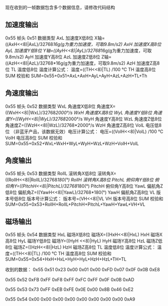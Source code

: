 现在收到的一帧数据包含多个数据信息，请修改代码结构

## 加速度输出

0x55
帧头
0x51
数据类型
AxL
加速度X低8位
X轴=((AxH<<8)|AxL)/32768*16g(g为重力加速度，可取9.8m/s2)
AxH
加速度X高8位
AyL
加速度Y低8位
Y轴=((AyH<<8)|AyL)/32768*16g(g为重力加速度，可取9.8m/s2)
AyH
加速度Y高8位
AzL
加速度Z低8位
Z轴=((AzH<<8)|AzL)/32768*16g(g为重力加速度，可取9.8m/s2)
AzH
加速度Z高8位
TL
温度低8位
温度计算公式：
温度=((TH<<8)|TL) /100 ℃
TH
温度高8位
SUM
校验和
SUM=0x55+0x51+AxL+AxH+AyL+AyH+AzL+AzH+TL+Th

## 角速度输出

0x55
帧头
0x52
数据类型
WxL
角速度X低8位
角速度X=((WxH<<8)|WxL)/32768*2000°/s
WxH
角速度X高8位
WyL
角速度Y低8位
角速度Y=((WyH<<8)|WyL)/32768*2000°/s
WyH
角速度Y高8位
WzL
角速度Z低8位
角速度Z=((WzH<<8)|WzL)/32768*2000°/s
WzH
角速度Z高8位
VolL
电压低8位
（非蓝牙产品，该数据无效）电压计算公式：
电压=((VolH<<8)|VolL) /100 ℃
VolH
电压高8位
SUM
校验和
SUM=0x55+0x52+WxL+WxH+WyL+WyH+WzL+WzH+VolH+VolL


## 角度输出

0x55
帧头
0x53
数据类型
RollL
滚转角X低8位
滚转角X=((RollH<<8)|RollL)/32768*180(°)
RollH
滚转角X高8位
PitchL
俯仰角Y低8位
俯仰角Y=((PitchH<<8)|PitchL)/32768*180(°)
PitchH
俯仰角Y高8位
YawL
偏航角Z低8位
偏航角Z=((YawH<<8)|YawL)/32768*180(°)
YawH
偏航角Z高8位
VL
版本号低8位
版本号计算公式：
版本号=(VH<<8)|VL
VH
版本号高8位
SUM
校验和
SUM=0x55+0x53+RollH+RollL+PitchH+PitchL+YawH+YawL+VH+VL

## 磁场输出

0x55
帧头
0x54
数据类型
HxL
磁场X低8位
磁场X=((HxH<<8)|HxL)
HxH
磁场X高8位
HyL
磁场Y低8位
磁场Y=((HyH <<8)|HyL)
HyH
磁场Y高8位
HzL
磁场Z低8位
磁场Z=((HzH<<8)|HzL)
HzH
磁场Z高8位
TL
温度低8位
温度计算公式：
温度=((TH<<8)|TL) /100 ℃
TH
温度高8位
SUM
校验和
SUM=0x55+0x54+HxH+HxL+HyH+HyL+HzH+HzL+TH+TL


收到的数据：
0x55
0x51
0x23
0x00
0x01
0x00
0xFD
0x07
0x0F
0x0B
0xE8

0x55
0x52
0xFB
0xFF
0xF8
0xFF
0xFC
0xFF
0x0F
0x0B
0xAD

0x55
0x53
0x73
0xFF
0xEB
0xFE
0x0E
0x00
0x8B
0x46
0xE2

0x55
0x54
0x00
0x00
0x00
0x00
0x00
0x00
0x00
0x00
0xA9